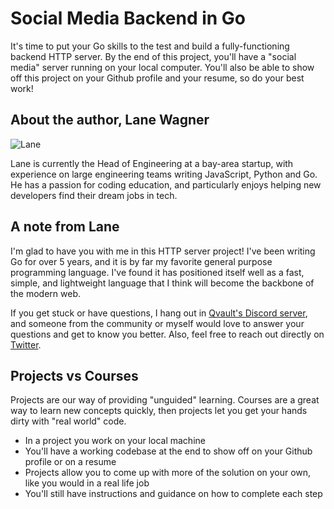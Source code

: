 # Social Media Backend in Go

It's time to put your Go skills to the test and build a fully-functioning backend HTTP server. By the end of this project, you'll have a "social media" server running on your local computer. You'll also be able to show off this project on your Github profile and your resume, so do your best work!

## About the author, Lane Wagner

![Lane](https://pbs.twimg.com/profile_images/1452275557048143884/Tz4AWu6U_200x200.jpg)

Lane is currently the Head of Engineering at a bay-area startup, with experience on large engineering teams writing JavaScript, Python and Go. He has a passion for coding education, and particularly enjoys helping new developers find their dream jobs in tech.

## A note from Lane

I'm glad to have you with me in this HTTP server project! I've been writing Go for over 5 years, and it is by far my favorite general purpose programming language. I've found it has positioned itself well as a fast, simple, and lightweight language that I think will become the backbone of the modern web.

If you get stuck or have questions, I hang out in [Qvault's Discord server](https://discord.com/invite/EEkFwbv), and someone from the community or myself would love to answer your questions and get to know you better. Also, feel free to reach out directly on [Twitter](https://twitter.com/wagslane).

## Projects vs Courses

Projects are our way of providing "unguided" learning. Courses are a great way to learn new concepts quickly, then projects let you get your hands dirty with "real world" code.

* In a project you work on your local machine
* You'll have a working codebase at the end to show off on your Github profile or on a resume
* Projects allow you to come up with more of the solution on your own, like you would in a real life job
* You'll still have instructions and guidance on how to complete each step
